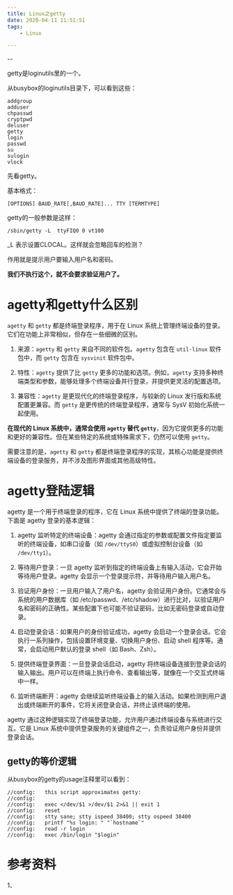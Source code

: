 ```yaml
---
title: Linux之getty
date: 2020-04-11 11:51:51
tags:
	- Linux

---
```


--

getty是loginutils里的一个。

从busybox的loginutils目录下，可以看到这些：

```
addgroup
adduser
chpasswd
cryptpwd
deluser
getty
login
passwd
su
sulogin
vlock
```

先看getty。

基本格式：

```
[OPTIONS] BAUD_RATE[,BAUD_RATE]... TTY [TERMTYPE]
```



getty的一般参数是这样：

```
/sbin/getty -L  ttyFIQ0 0 vt100
```

_L 表示设置CLOCAL。这样就会忽略回车的检测？

作用就是提示用户要输入用户名和密码。

**我们不执行这个，就不会要求验证用户了。**



# agetty和getty什么区别

`agetty` 和 `getty` 都是终端登录程序，用于在 Linux 系统上管理终端设备的登录。它们在功能上非常相似，但存在一些细微的区别。

1. 来源：`agetty` 和 `getty` 来自不同的软件包。`agetty` 包含在 `util-linux` 软件包中，而 `getty` 包含在 `sysvinit` 软件包中。

2. 特性：`agetty` 提供了比 `getty` 更多的功能和选项。例如，`agetty` 支持多种终端类型和参数，能够处理多个终端设备并行登录，并提供更灵活的配置选项。

3. 兼容性：`agetty` 是更现代化的终端登录程序，与较新的 Linux 发行版和系统配置更兼容。而 `getty` 是更传统的终端登录程序，通常与 SysV 初始化系统一起使用。

**在现代的 Linux 系统中，通常会使用 `agetty` 替代 `getty`**，因为它提供更多的功能和更好的兼容性。但在某些特定的系统或特殊需求下，仍然可以使用 `getty`。

需要注意的是，`agetty` 和 `getty` 都是终端登录程序的实现，其核心功能是提供终端设备的登录服务，并不涉及图形界面或其他高级特性。

# agetty登陆逻辑

agetty 是一个用于终端登录的程序，它在 Linux 系统中提供了终端的登录功能。下面是 agetty 登录的基本逻辑：

1. agetty 监听特定的终端设备：agetty 会通过指定的参数或配置文件指定要监听的终端设备，如串口设备（如 `/dev/ttyS0`）或虚拟控制台设备（如 `/dev/tty1`）。

2. 等待用户登录：一旦 agetty 监听到指定的终端设备上有输入活动，它会开始等待用户登录。agetty 会显示一个登录提示符，并等待用户输入用户名。

3. 验证用户身份：一旦用户输入了用户名，agetty 会验证用户身份。它通常会与系统的用户数据库（如 /etc/passwd、/etc/shadow）进行比对，以验证用户名和密码的正确性。某些配置下也可能不验证密码，比如无密码登录或自动登录。

4. 启动登录会话：如果用户的身份验证成功，agetty 会启动一个登录会话。它会执行一系列操作，包括设置环境变量、切换用户身份、启动 shell 程序等。通常，会启动用户默认的登录 shell（如 Bash、Zsh）。

5. 提供终端登录界面：一旦登录会话启动，agetty 将终端设备连接到登录会话的输入输出。用户可以在终端上执行命令、查看输出等，就像在一个交互式终端中一样。

6. 监听终端断开：agetty 会继续监听终端设备上的输入活动。如果检测到用户退出或终端断开的事件，它将关闭登录会话，并终止该终端的使用。

agetty 通过这种逻辑实现了终端登录功能，允许用户通过终端设备与系统进行交互。它是 Linux 系统中提供登录服务的关键组件之一，负责验证用户身份并提供登录会话。



## getty的等价逻辑

从busybox的getty的usage注释里可以看到：

```
//config:	this script approximates getty:
//config:
//config:	exec </dev/$1 >/dev/$1 2>&1 || exit 1
//config:	reset
//config:	stty sane; stty ispeed 38400; stty ospeed 38400
//config:	printf "%s login: " "`hostname`"
//config:	read -r login
//config:	exec /bin/login "$login"
```



# 参考资料

1、

